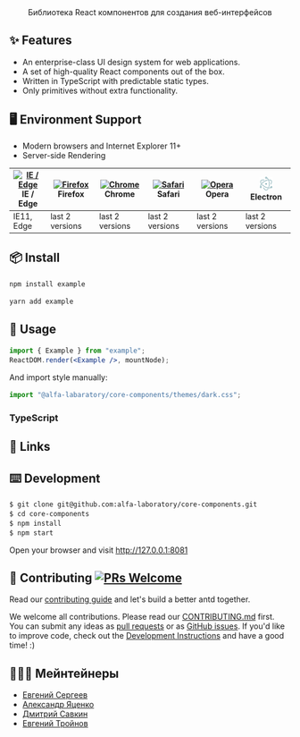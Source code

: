 <p align="center">
   <img width="444" alt="" src="https://user-images.githubusercontent.com/109410/77626953-2877d000-6f57-11ea-9f26-400c252479c2.png"></p>
<p align="center">Библиотека React компонентов для создания веб-интерфейсов</p>

## ✨ Features

- An enterprise-class UI design system for web applications.
- A set of high-quality React components out of the box.
- Written in TypeScript with predictable static types.
- Only primitives without extra functionality.

## 🖥 Environment Support

- Modern browsers and Internet Explorer 11+
- Server-side Rendering

| [<img src="https://raw.githubusercontent.com/alrra/browser-logos/master/src/edge/edge_48x48.png" alt="IE / Edge" width="24px" height="24px" />](http://godban.github.io/browsers-support-badges/)</br>IE / Edge | [<img src="https://raw.githubusercontent.com/alrra/browser-logos/master/src/firefox/firefox_48x48.png" alt="Firefox" width="24px" height="24px" />](http://godban.github.io/browsers-support-badges/)</br>Firefox | [<img src="https://raw.githubusercontent.com/alrra/browser-logos/master/src/chrome/chrome_48x48.png" alt="Chrome" width="24px" height="24px" />](http://godban.github.io/browsers-support-badges/)</br>Chrome | [<img src="https://raw.githubusercontent.com/alrra/browser-logos/master/src/safari/safari_48x48.png" alt="Safari" width="24px" height="24px" />](http://godban.github.io/browsers-support-badges/)</br>Safari | [<img src="https://raw.githubusercontent.com/alrra/browser-logos/master/src/opera/opera_48x48.png" alt="Opera" width="24px" height="24px" />](http://godban.github.io/browsers-support-badges/)</br>Opera | [<img src="https://raw.githubusercontent.com/alrra/browser-logos/master/src/electron/electron_48x48.png" alt="Electron" width="24px" height="24px" />](http://godban.github.io/browsers-support-badges/)</br>Electron |
| --------------------------------------------------------------------------------------------------------------------------------------------------------------------------------------------------------------- | ----------------------------------------------------------------------------------------------------------------------------------------------------------------------------------------------------------------- | ------------------------------------------------------------------------------------------------------------------------------------------------------------------------------------------------------------- | ------------------------------------------------------------------------------------------------------------------------------------------------------------------------------------------------------------- | --------------------------------------------------------------------------------------------------------------------------------------------------------------------------------------------------------- | --------------------------------------------------------------------------------------------------------------------------------------------------------------------------------------------------------------------- |
| IE11, Edge                                                                                                                                                                                           | last 2 versions                                                                                                                                                                                                   | last 2 versions                                                                                                                                                                                               | last 2 versions                                                                                                                                                                                               | last 2 versions                                                                                                                                                                                           | last 2 versions                                                                                                                                                                                                       |

## 📦 Install

```bash
npm install example
```

```bash
yarn add example
```

## 🔨 Usage

```jsx
import { Example } from "example";
ReactDOM.render(<Example />, mountNode);
```

And import style manually:

```jsx
import "@alfa-labaratory/core-components/themes/dark.css";
```

### TypeScript

## 🔗 Links

## ⌨️ Development

```bash
$ git clone git@github.com:alfa-laboratory/core-components.git
$ cd core-components
$ npm install
$ npm start
```

Open your browser and visit http://127.0.0.1:8081

## 🤝 Contributing [![PRs Welcome](https://img.shields.io/badge/PRs-welcome-brightgreen.svg?style=flat-square)](http://makeapullrequest.com)

Read our [contributing guide](https://github.com/alfa-laboratory/core-components/blob/master/.github/CONTRIBUTING.md) and let's build a better antd together.

We welcome all contributions. Please read our [CONTRIBUTING.md](https://github.com/alfa-laboratory/core-components/blob/master/.github/CONTRIBUTING.md) first. You can submit any ideas as [pull requests](https://github.com/alfa-laboratory/core-components/pulls) or as [GitHub issues](https://github.com/alfa-laboratory/core-components/issues). If you'd like to improve code, check out the [Development Instructions](https://github.com/alfa-laboratory/core-components/wiki/Development) and have a good time! :)

## 👨🏻‍💻 Мейнтейнеры

* [Евгений Сергеев](https://github.com/SiebenSieben)
* [Александр Яценко](https://github.com/reme3d2y)
* [Дмитрий Савкин](https://github.com/dmitrsavk)
* [Евгений Тройнов](https://github.com/etroynov)
